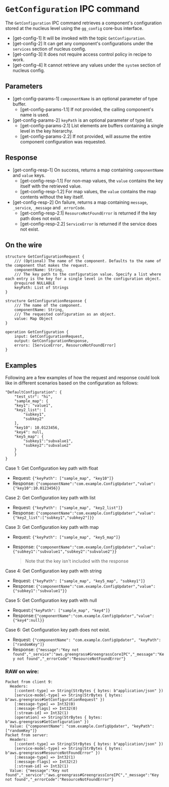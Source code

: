 # `GetConfiguration` IPC command

The `GetConfiguration` IPC command retrieves a component's configuration stored
at the nucleus level using the `gg_config` core-bus interface.

- [get-config-1] It will be invoked with the topic `GetConfiguration`.
- [get-config-2] It can get any component's configurations under the `services`
  section of nucleus config.
- [get-config-3] It does not require access control policy in recipe to work.
- [get-config-4] It cannot retrieve any values under the `system` section of
  nucleus config.

## Parameters

- [get-config-params-1] `componentName` is an optional parameter of type buffer.
  - [get-config-params-1.1] If not provided, the calling component's name is
    used.
- [get-config-params-2] `keyPath` is an optional parameter of type list.
  - [get-config-params-2.1] List elements are buffers containing a single level
    in the key hierarchy.
  - [get-config-params-2.2] If not provided, will assume the entire component
    configuration was requested.

## Response

- [get-config-resp-1] On success, returns a map containing `componentName` and
  `value` keys.
  - [get-config-resp-1.1] For non-map values, the `value` contains the key
    itself with the retrieved value.
  - [get-config-resp-1.2] For map values, the `value` contains the map contents
    without the key itself.
- [get-config-resp-2] On failure, returns a map containing `message`,
  `_service`, `_message` and `_errorCode`.
  - [get-config-resp-2.1] `ResourceNotFoundError` is returned if the key path
    does not exist.
  - [get-config-resp-2.2] `ServiceError` is returned if the service does not
    exist.

## On the wire

```
structure GetConfigurationRequest {
    /// (Optional) The name of the component. Defaults to the name of the component that makes the request.
    componentName: String,
    /// The key path to the configuration value. Specify a list where each entry is the key for a single level in the configuration object.
    @required NULLABLE
    keyPath: List of Strings
}

structure GetConfigurationResponse {
    /// The name of the component.
    componentName: String,
    /// The requested configuration as an object.
    value: Map Object
}

operation GetConfiguration {
    input: GetConfigurationRequest,
    output: GetConfigurationResponse,
    errors: [ServiceError, ResourceNotFoundError]
}
```

## Examples

Following are a few examples of how the request and response could look like in
different scenarios based on the configuration as follows:

```
"DefaultConfiguration": {
    "test_str": "hi",
    "sample_map": {
    "key1": "value1",
    "key2_list": [
        "subkey1",
        "subkey2"
    ],
    "key10": 10.0123456,
    "key4": null,
    "key5_map": {
        "subkey1":"subvalue1",
        "subkey2":"subvalue2"
    }
    }
}
```

Case 1: Get Configuration key path with float

- Request: `{"keyPath": ["sample_map", "key10"]}`
- Response:
  `{"componentName":"com.example.ConfigUpdater","value":{"key10":10.0123456}}`

Case 2: Get Configuration key path with list

- Request: `{"keyPath": ["sample_map", "key2_list"]}`
- Response:
  `{"componentName":"com.example.ConfigUpdater","value":{"key2_list":["subkey1","subkey2"]}}`

Case 3: Get Configuration key path with map

- Request: `{"keyPath": ["sample_map", "key5_map"]}`
- Response:
  `{"componentName":"com.example.ConfigUpdater","value":{"subkey1":"subvalue1","subkey2":"subvalue2"}}`

  > Note that the key isn't included with the response

Case 4: Get Configuration key path with string

- Request: `{"keyPath": ["sample_map", "key5_map", "subkey1"]}`
- Response:
  `{"componentName":"com.example.ConfigUpdater","value":{"subkey1":"subvalue1"}}`

Case 5: Get Configuration key path with null

- Request:`{"keyPath": ["sample_map", "key4"]}`
- Response:`{"componentName":"com.example.ConfigUpdater","value":{"key4":null}}`

Case 6: Get Configuration key path does not exist.

- Request:
  `{"componentName": "com.example.ConfigUpdater", "keyPath": ["randomKey"]}`
- Response:
  `{"message":"Key not found","_service":"aws.greengrass#GreengrassCoreIPC","_message":"Key not found","_errorCode":"ResourceNotFoundError"}`

### RAW on wire:

```shell
Packet from client 9:
  Headers:
    [:content-type] => String(StrBytes { bytes: b"application/json" })
    [service-model-type] => String(StrBytes { bytes: b"aws.greengrass#GetConfigurationRequest" })
    [:message-type] => Int32(0)
    [:message-flags] => Int32(0)
    [:stream-id] => Int32(1)
    [operation] => String(StrBytes { bytes: b"aws.greengrass#GetConfiguration" })
  Value: {"componentName": "com.example.ConfigUpdater", "keyPath": ["randomKey"]}
Packet from server:
  Headers:
    [:content-type] => String(StrBytes { bytes: b"application/json" })
    [service-model-type] => String(StrBytes { bytes: b"aws.greengrass#ResourceNotFoundError" })
    [:message-type] => Int32(1)
    [:message-flags] => Int32(2)
    [:stream-id] => Int32(1)
  Value: {"message":"Key not found","_service":"aws.greengrass#GreengrassCoreIPC","_message":"Key not found","_errorCode":"ResourceNotFoundError"}
```
